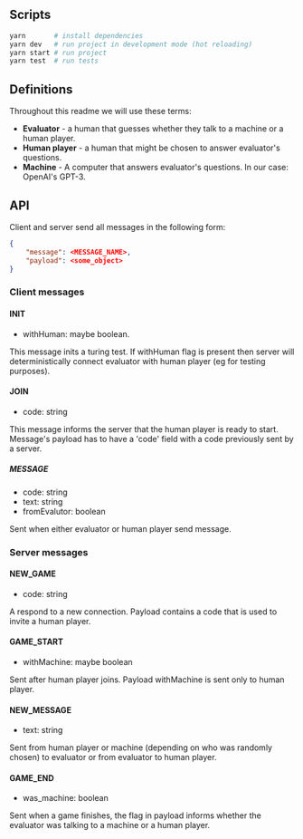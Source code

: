 ## Scripts

```bash
yarn       # install dependencies
yarn dev   # run project in development mode (hot reloading)
yarn start # run project
yarn test  # run tests
```

## Definitions

Throughout this readme we will use these terms:

- **Evaluator** - a human that guesses whether they talk to a machine or a human player.
- **Human player** - a human that might be chosen to answer evaluator's questions.
- **Machine** - A computer that answers evaluator's questions. In our case: OpenAI's GPT-3.


## API 

Client and server send all messages in the following form:
```json
{
    "message": <MESSAGE_NAME>,
    "payload": <some_object>
}

```

### Client messages

#### INIT
- withHuman: maybe boolean.

This message inits a turing test. 
If withHuman flag is present then server will deterministically connect evaluator with human player (eg for testing purposes).

#### JOIN
- code: string

This message informs the server that the human player is ready to start.
Message's payload has to have a 'code' field with a code previously sent by a server.

##### MESSAGE
- code: string
- text: string
- fromEvalutor: boolean

Sent when either evaluator or human player send message.

### Server messages

#### NEW_GAME

- code: string

A respond to a new connection. Payload contains a code that is used to invite a human player.

#### GAME_START
- withMachine: maybe boolean

Sent after human player joins. Payload withMachine is sent only to human player.

#### NEW_MESSAGE
- text: string

Sent from human player or machine (depending on who was randomly chosen) to evaluator
or from evaluator to human player.

#### GAME_END
- was_machine: boolean

Sent when a game finishes, the flag in payload informs whether the evaluator was talking to a machine or a human player.